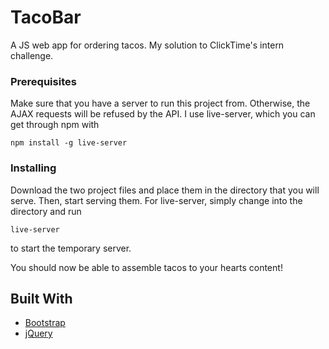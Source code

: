 # TacoBar
A JS web app for ordering tacos. My solution to ClickTime's intern challenge.

### Prerequisites

Make sure that you have a server to run this project from. Otherwise, the AJAX requests will be refused by the API.
I use live-server, which you can get through npm with

```
npm install -g live-server
```

### Installing

Download the two project files and place them in the directory that you will serve. Then, start serving them. For live-server, simply change into the directory and run

```
live-server
```

to start the temporary server.


You should now be able to assemble tacos to your hearts content!


## Built With

* [Bootstrap](https://getbootstrap.com/)
* [jQuery](https://jquery.com/)
